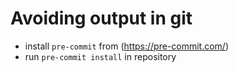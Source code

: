 # Avoiding output in git
* install `pre-commit` from (https://pre-commit.com/)
* run `pre-commit install` in repository

